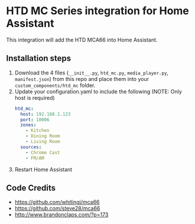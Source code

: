 # HTD MC Series integration for Home Assistant

This integration will add the HTD MCA66 into Home Assistant.

## Installation steps

1. Download the 4 files (`__init__.py`, `htd_mc.py`, `media_player.py`, `manifest.json`) from this repo and place them into your `custom_components/htd_mc` folder.
2. Update your configuration.yaml to include the following (NOTE: Only host is required)
    ```yaml
    htd_mc:
      host: 192.168.1.123
      port: 10006
      zones:
        - Kitchen
        - Dining Room
        - Living Room
      sources:
        - Chrome Cast
        - FM/AM
    ```
3. Restart Home Assistant

## Code Credits
- https://github.com/whitingj/mca66
- https://github.com/steve28/mca66
- http://www.brandonclaps.com/?p=173
